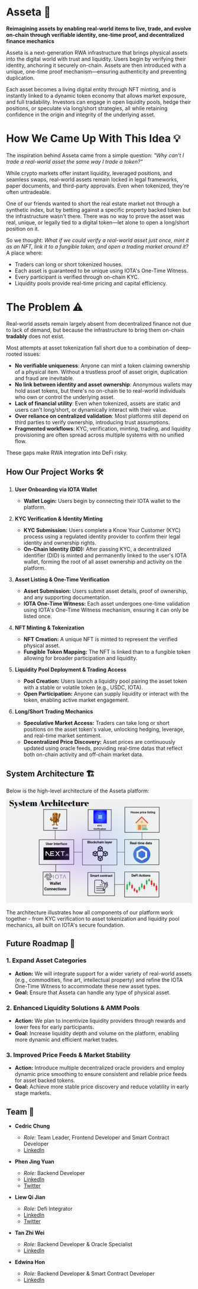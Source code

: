 # Asseta 🏡

**Reimagining assets by enabling real-world items to live, trade, and evolve on-chain through verifiable identity, one-time proof, and decentralized finance mechanics**

Asseta is a next-generation RWA infrastructure that brings physical assets into the digital world with trust and liquidity. Users begin by verifying their identity, anchoring it securely on-chain. Assets are then introduced with a unique, one-time proof mechanism—ensuring authenticity and preventing duplication.

Each asset becomes a living digital entity through NFT minting, and is instantly linked to a dynamic token economy that allows market exposure, and full tradability. Investors can engage in open liquidity pools, hedge their positions, or speculate via long/short strategies, all while retaining confidence in the origin and integrity of the underlying asset.

# How We Came Up With This Idea 💡

The inspiration behind Asseta came from a simple question: *"Why can't I trade a real-world asset the same way I trade a token?"*

While crypto markets offer instant liquidity, leveraged positions, and seamless swaps, real-world assets remain locked in legal frameworks, paper documents, and third-party approvals. Even when tokenized, they're often untradeable.

One of our friends wanted to short the real estate market not through a synthetic index, but by betting against a specific property backed token but the infrastructure wasn't there. There was no way to prove the asset was real, unique, or legally tied to a digital token—let alone to open a long/short position on it.

So we thought: *What if we could verify a real-world asset just once, mint it as an NFT, link it to a fungible token, and open a trading market around it?* A place where:

- Traders can long or short tokenized houses.
- Each asset is guaranteed to be unique using IOTA's One-Time Witness.
- Every participant is verified through on-chain KYC.
- Liquidity pools provide real-time pricing and capital efficiency.

# The Problem ⚠️

Real-world assets remain largely absent from decentralized finance not due to lack of demand, but because the infrastructure to bring them on-chain **tradably** does not exist.

Most attempts at asset tokenization fall short due to a combination of deep-rooted issues:

- **No verifiable uniqueness**: Anyone can mint a token claiming ownership of a physical item. Without a trustless proof of asset origin, duplication and fraud are inevitable.
- **No link between identity and asset ownership**: Anonymous wallets may hold asset tokens, but there's no on-chain tie to real-world individuals who own or control the underlying asset.
- **Lack of financial utility**: Even when tokenized, assets are static and users can't long/short, or dynamically interact with their value.
- **Over reliance on centralized validation**: Most platforms still depend on third parties to verify ownership, introducing trust assumptions.
- **Fragmented workflows**: KYC, verification, minting, trading, and liquidity provisioning are often spread across multiple systems with no unified flow.

These gaps make RWA integration into DeFi risky.

## How Our Project Works 🛠️

1. **User Onboarding via IOTA Wallet**
   - **Wallet Login:** Users begin by connecting their IOTA wallet to the platform.

2. **KYC Verification & Identity Minting**
   - **KYC Submission:** Users complete a Know Your Customer (KYC) process using a regulated identity provider to confirm their legal identity and ownership rights.
   - **On-Chain Identity (DID):** After passing KYC, a decentralized identifier (DID) is minted and permanently linked to the user's IOTA wallet, forming the root of all asset ownership and activity on the platform.

3. **Asset Listing & One-Time Verification**
   - **Asset Submission:** Users submit asset details, proof of ownership, and any supporting documentation.
   - **IOTA One-Time Witness:** Each asset undergoes one-time validation using IOTA's One-Time Witness mechanism, ensuring it can only be listed once.

4. **NFT Minting & Tokenization**
   - **NFT Creation:** A unique NFT is minted to represent the verified physical asset.
   - **Fungible Token Mapping:** The NFT is linked than to a fungible token allowing for broader participation and liquidity.

5. **Liquidity Pool Deployment & Trading Access**
   - **Pool Creation:** Users launch a liquidity pool pairing the asset token with a stable or volatile token (e.g., USDC, IOTA).
   - **Open Participation:** Anyone can supply liquidity or interact with the token, enabling active market engagement.

6. **Long/Short Trading Mechanics**
   - **Speculative Market Access:** Traders can take long or short positions on the asset token's value, unlocking hedging, leverage, and real-time market sentiment.
   - **Decentralized Price Discovery:** Asset prices are continuously updated using oracle feeds, providing real-time datas that reflect both on-chain activity and off-chain market data.

## System Architecture 🏗️

Below is the high-level architecture of the Asseta platform:

![Asseta System Architecture](/public/Architecture.png)

The architecture illustrates how all components of our platform work together - from KYC verification to asset tokenization and liquidity pool mechanics, all built on IOTA's secure foundation.

## Future Roadmap 🚀

### 1. **Expand Asset Categories**
   - **Action:** We will integrate support for a wider variety of real-world assets (e.g., commodities, fine art, intellectual property) and refine the IOTA One-Time Witness to accommodate these new asset types.
   - **Goal:** Ensure that Asseta can handle any type of physical asset.

### 2. **Enhanced Liquidity Solutions & AMM Pools**
   - **Action:** We plan to incentivize liquidity providers through rewards and lower fees for early participants.
   - **Goal:** Increase liquidity depth and volume on the platform, enabling more dynamic and efficient market trades.

### 3. **Improved Price Feeds & Market Stability**
   - **Action:** Introduce multiple decentralized oracle providers and employ dynamic price smoothing to ensure consistent and reliable price feeds for asset backed tokens.
   - **Goal:** Achieve more stable price discovery and reduce volatility in early stage markets.

## Team 👥

- **Cedric Chung**  
  - *Role:* Team Leader, Frontend Developer and Smart Contract Developer  
  - [LinkedIn](https://www.linkedin.com/in/cedric-chung-2756b4310/)

- **Phen Jing Yuan**  
  - *Role:* Backend Developer  
  - [LinkedIn](https://www.linkedin.com/in/jing-yuan-phen-b42266295/)  
  - [Twitter](https://x.com/ilovedahmo)

- **Liew Qi Jian**  
  - *Role:* Defi Integrator  
  - [LinkedIn](https://www.linkedin.com/in/derek2403/)  
  - [Twitter](https://x.com/derek2403)

- **Tan Zhi Wei**  
  - *Role:* Backend Developer & Oracle Specialist  
  - [LinkedIn](https://www.linkedin.com/in/tanzhiwei0328/)

- **Edwina Hon**  
  - *Role:* Backend Developer & Smart Contract Developer  
  - [LinkedIn](https://www.linkedin.com/in/edwina-hon-548189340/)







